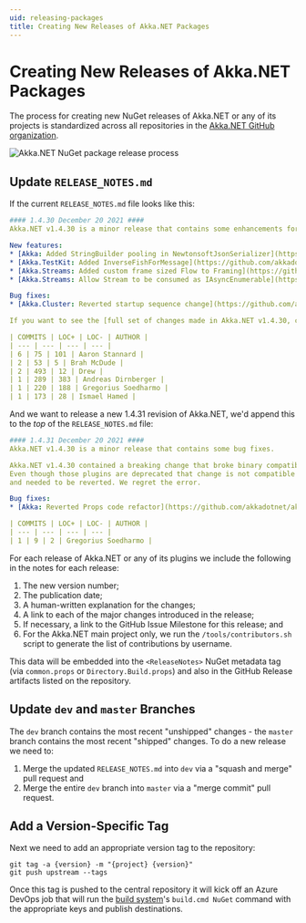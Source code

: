 ```yaml
---
uid: releasing-packages
title: Creating New Releases of Akka.NET Packages
---
```


# Creating New Releases of Akka.NET Packages

The process for creating new NuGet releases of Akka.NET or any of its projects is standardized across all repositories in the [Akka.NET GitHub organization](https://github.com/akkadotnet/).

![Akka.NET NuGet package release process](/images/community/build-instructions/release-process.png)

## Update `RELEASE_NOTES.md`

If the current `RELEASE_NOTES.md` file looks like this:

```yml
#### 1.4.30 December 20 2021 ####
Akka.NET v1.4.30 is a minor release that contains some enhancements for Akka.Streams and some bug fixes.

New features:
* [Akka: Added StringBuilder pooling in NewtonsoftJsonSerializer](https://github.com/akkadotnet/akka.net/pull/4929)
* [Akka.TestKit: Added InverseFishForMessage](https://github.com/akkadotnet/akka.net/pull/5430)
* [Akka.Streams: Added custom frame sized Flow to Framing](https://github.com/akkadotnet/akka.net/pull/5444)
* [Akka.Streams: Allow Stream to be consumed as IAsyncEnumerable](https://github.com/akkadotnet/akka.net/pull/4742) 

Bug fixes:
* [Akka.Cluster: Reverted startup sequence change](https://github.com/akkadotnet/akka.net/pull/5437)

If you want to see the [full set of changes made in Akka.NET v1.4.30, click here](https://github.com/akkadotnet/akka.net/milestone/61).

| COMMITS | LOC+ | LOC- | AUTHOR |
| --- | --- | --- | --- |
| 6 | 75 | 101 | Aaron Stannard |
| 2 | 53 | 5 | Brah McDude |
| 2 | 493 | 12 | Drew |
| 1 | 289 | 383 | Andreas Dirnberger |
| 1 | 220 | 188 | Gregorius Soedharmo |
| 1 | 173 | 28 | Ismael Hamed |
```

And we want to release a new 1.4.31 revision of Akka.NET, we'd append this to the _top_ of the `RELEASE_NOTES.md` file:

```yml
#### 1.4.31 December 20 2021 ####
Akka.NET v1.4.30 is a minor release that contains some bug fixes.

Akka.NET v1.4.30 contained a breaking change that broke binary compatibility with all Akka.DI plugins.
Even though those plugins are deprecated that change is not compatible with our SemVer standards 
and needed to be reverted. We regret the error.

Bug fixes:
* [Akka: Reverted Props code refactor](https://github.com/akkadotnet/akka.net/pull/5454)

| COMMITS | LOC+ | LOC- | AUTHOR |
| --- | --- | --- | --- |
| 1 | 9 | 2 | Gregorius Soedharmo |
```

For each release of Akka.NET or any of its plugins we include the following in the notes for each release:

1. The new version number;
2. The publication date;
3. A human-written explanation for the changes;
4. A link to each of the major changes introduced in the release; 
5. If necessary, a link to the GitHub Issue Milestone for this release; and
6. For the Akka.NET main project only, we run the `/tools/contributors.sh` script to generate the list of contributions by username.

This data will be embedded into the `<ReleaseNotes>` NuGet metadata tag (via `common.props` or `Directory.Build.props`) and also in the GitHub Release artifacts listed on the repository.

<!-- markdownlint-disable titlecase-rule -->
## Update `dev` and `master` Branches
<!-- markdownlint-enable titlecase-rule -->

The `dev` branch contains the most recent "unshipped" changes - the `master` branch contains the most recent "shipped" changes. To do a new release we need to:

1. Merge the updated `RELEASE_NOTES.md` into `dev` via a "squash and merge" pull request and
2. Merge the entire `dev` branch into `master` via a "merge commit" pull request.

## Add a Version-Specific Tag

Next we need to add an appropriate version tag to the repository:

	git tag -a {version} -m "{project} {version}"
	git push upstream --tags

Once this tag is pushed to the central repository it will kick off an Azure DevOps job that will run the [build system](xref:building-and-distributing)'s `build.cmd NuGet` command with the appropriate keys and publish destinations.